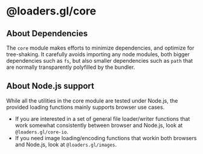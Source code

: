 # @loaders.gl/core

## About Dependencies

The `core` module makes efforts to minimize dependencies, and optimize for tree-shaking. It carefully avoids importing any node modules, both bigger dependencies such as `fs`, but also smaller dependencies such as `path` that are normally transparently polyfilled by the bundler.

## About Node.js support

While all the utilities in the core module are tested under Node.js, the provided loading functions mainly supports browser use cases.

* If you are interested in a set of general file loader/writer functions that work somewhat consistently between browser and Node.js, look at `@loaders.gl/core-io`.
* If you need image loading/encoding functions that workin both browsers and Node.js, look at `@loaders.gl/images`.
